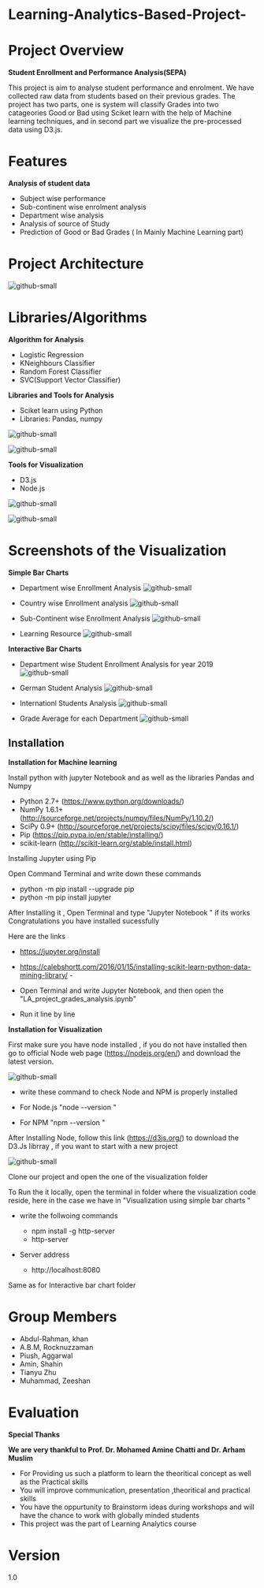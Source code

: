 # Learning-Analytics-Based-Project-

# Project Overview

 **Student Enrollment and Performance Analysis(SEPA)**
  
  This project is aim to analyse student performance and enrolment.  We have collected raw data from students based on their previous grades. The project has two parts, one is system will classify Grades into two catageories Good or Bad using Sciket learn with the help of Machine learning techniques, and in second part we visualize the pre-processed data using D3.js.
  
# Features
**Analysis of student data**
 - Subject wise performance 
 - Sub-continent wise enrolment analysis
 - Department wise analysis 
 - Analysis of source of Study
 - Prediction of Good or Bad Grades ( In Mainly Machine Learning part)

  
# Project Architecture

![github-small](https://user-images.githubusercontent.com/41241181/52514869-e76b1200-2c15-11e9-868c-de81e0f0f0b8.png)

# Libraries/Algorithms

**Algorithm for Analysis**

- Logistic Regression
- KNeighbours Classifier
- Random Forest Classifier 
- SVC(Support Vector Classifier)

**Libraries and Tools for Analysis**

- Sciket learn using Python
- Libraries: Pandas, numpy
	
	
 ![github-small](https://user-images.githubusercontent.com/41241181/52512081-5f7c0c80-2c03-11e9-9450-a6833f67adeb.png)
 
 ![github-small](https://user-images.githubusercontent.com/41241181/52512106-7ae71780-2c03-11e9-975f-62202d529dc6.png)

**Tools for Visualization**

 - D3.js 
 - Node.js
 
 ![github-small](https://user-images.githubusercontent.com/41241181/52514899-226d4580-2c16-11e9-9c0b-e3d91c7533bd.png)

 ![github-small](https://user-images.githubusercontent.com/41241181/52515067-8e9c7900-2c17-11e9-90da-38ad8468c185.png)

# Screenshots of the Visualization

**Simple Bar Charts**

- Department wise Enrollment Analysis 
![github-small](https://user-images.githubusercontent.com/41241181/52512797-2ba2e600-2c07-11e9-9f09-e5493fbc425b.png)

- Country wise Enrollment analysis 
![github-small](https://user-images.githubusercontent.com/41241181/52512800-2d6ca980-2c07-11e9-8cd7-41f329965eef.png)

- Sub-Continent wise Enrollment Analysis 
![github-small](https://user-images.githubusercontent.com/41241181/52512802-2f366d00-2c07-11e9-8396-fadd5878a26a.png)

- Learning Resource 
![github-small](https://user-images.githubusercontent.com/41241181/52512804-30679a00-2c07-11e9-919b-fa1f0ed80b46.png)

**Interactive Bar Charts**

- Department wise Student Enrollment Analysis for year 2019
![github-small](https://user-images.githubusercontent.com/41241181/52513091-c819b800-2c08-11e9-88ce-99881fe4cdaf.png)

- German Student Analysis 
![github-small](https://user-images.githubusercontent.com/41241181/52513094-cb14a880-2c08-11e9-9a3e-0d6767f5018c.png)

- Internationl Students Analysis
![github-small](https://user-images.githubusercontent.com/41241181/52513095-ccde6c00-2c08-11e9-9bdf-33bb0f8d7082.png)

- Grade Average for each Department 
![github-small](https://user-images.githubusercontent.com/41241181/52513097-ce0f9900-2c08-11e9-8615-4d75981dd8ac.png)

## Installation

**Installation for Machine learning**

Install python with jupyter Notebook and as well as the libraries Pandas and Numpy 

- Python 2.7+ (https://www.python.org/downloads/)
- NumPy 1.6.1+ (http://sourceforge.net/projects/numpy/files/NumPy/1.10.2/)
- SciPy 0.9+ (http://sourceforge.net/projects/scipy/files/scipy/0.16.1/)
- Pip (https://pip.pypa.io/en/stable/installing/)
- scikit-learn (http://scikit-learn.org/stable/install.html)

Installing Jupyter using Pip

Open Command Terminal and write down these commands 

- python -m pip install --upgrade pip
- python -m pip install jupyter

After Installing it , Open Terminal and type "Jupyter Notebook " if its works Congratulations you have installed sucessfully

Here are the links 

 - https://jupyter.org/install 
 
 - https://calebshortt.com/2016/01/15/installing-scikit-learn-python-data-mining-library/
                 - 

- Open Terminal and write Jupyter Notebook, and then open the "LA_project_grades_analysis.ipynb" 

- Run it line by line 

**Installation for Visualization**

First make sure you have node installed , if you do not have installed then go to official Node web page (https://nodejs.org/en/) and download the latest version. 

![github-small](https://user-images.githubusercontent.com/41241181/52513674-acb0ac00-2c0c-11e9-9b87-3f36287926ba.png)

- write these command to check Node and NPM is properly installed 

- For Node.js "node --version "
- For NPM  "npm --version "

After Installing Node, follow this link (https://d3js.org/) to download the D3.Js librray , if you want to start with a new project 

![github-small](https://user-images.githubusercontent.com/41241181/52513614-4035ad00-2c0c-11e9-8a32-fc4499a5d3d6.png)

Clone our project and open the one of the visualization folder 

To Run the it locally, open the terminal in folder where the visualization code reside, here in the case we have in "Visualization using simple bar charts " 

- write the follwoing commands 
  - npm install -g http-server
  - http-server 
  
- Server address
  -  http://localhost:8080
  
Same as for Interactive bar chart folder 

# Group Members

- Abdul-Rahman, khan 
- A.B.M, Rocknuzzaman 
- Piush, Aggarwal
- Amin, Shahin 
- Tianyu Zhu
- Muhammad, Zeeshan 

# Evaluation 
**Special Thanks** 

**We are very thankful to Prof. Dr. Mohamed Amine Chatti and Dr. Arham Muslim**
- For Providing us such a platform to learn the theoritical concept as well as the Practical skills
- You will improve communication, presentation ,theoritical and practical skills 
- You have the oppurtunity to Brainstorm ideas during workshops and will have the chance to work with globally minded students 
- This project was the part of Learning Analytics course 

# Version 
1.0




